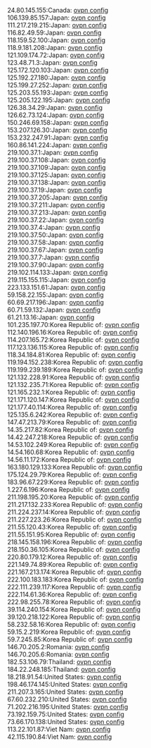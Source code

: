 24.80.145.155:Canada: [ovpn config](vpn/24_80_145_155.ovpn)  
106.139.85.157:Japan: [ovpn config](vpn/106_139_85_157.ovpn)  
111.217.219.215:Japan: [ovpn config](vpn/111_217_219_215.ovpn)  
116.82.49.59:Japan: [ovpn config](vpn/116_82_49_59.ovpn)  
118.159.52.100:Japan: [ovpn config](vpn/118_159_52_100.ovpn)  
118.9.181.208:Japan: [ovpn config](vpn/118_9_181_208.ovpn)  
121.109.174.72:Japan: [ovpn config](vpn/121_109_174_72.ovpn)  
123.48.71.3:Japan: [ovpn config](vpn/123_48_71_3.ovpn)  
125.172.120.103:Japan: [ovpn config](vpn/125_172_120_103.ovpn)  
125.192.27.180:Japan: [ovpn config](vpn/125_192_27_180.ovpn)  
125.199.27.252:Japan: [ovpn config](vpn/125_199_27_252.ovpn)  
125.203.55.193:Japan: [ovpn config](vpn/125_203_55_193.ovpn)  
125.205.122.195:Japan: [ovpn config](vpn/125_205_122_195.ovpn)  
126.38.34.29:Japan: [ovpn config](vpn/126_38_34_29.ovpn)  
126.62.73.124:Japan: [ovpn config](vpn/126_62_73_124.ovpn)  
150.246.69.158:Japan: [ovpn config](vpn/150_246_69_158.ovpn)  
153.207.126.30:Japan: [ovpn config](vpn/153_207_126_30.ovpn)  
153.232.247.91:Japan: [ovpn config](vpn/153_232_247_91.ovpn)  
160.86.141.224:Japan: [ovpn config](vpn/160_86_141_224.ovpn)  
219.100.37.1:Japan: [ovpn config](vpn/219_100_37_1.ovpn)  
219.100.37.108:Japan: [ovpn config](vpn/219_100_37_108.ovpn)  
219.100.37.109:Japan: [ovpn config](vpn/219_100_37_109.ovpn)  
219.100.37.125:Japan: [ovpn config](vpn/219_100_37_125.ovpn)  
219.100.37.138:Japan: [ovpn config](vpn/219_100_37_138.ovpn)  
219.100.37.19:Japan: [ovpn config](vpn/219_100_37_19.ovpn)  
219.100.37.205:Japan: [ovpn config](vpn/219_100_37_205.ovpn)  
219.100.37.211:Japan: [ovpn config](vpn/219_100_37_211.ovpn)  
219.100.37.213:Japan: [ovpn config](vpn/219_100_37_213.ovpn)  
219.100.37.22:Japan: [ovpn config](vpn/219_100_37_22.ovpn)  
219.100.37.4:Japan: [ovpn config](vpn/219_100_37_4.ovpn)  
219.100.37.50:Japan: [ovpn config](vpn/219_100_37_50.ovpn)  
219.100.37.58:Japan: [ovpn config](vpn/219_100_37_58.ovpn)  
219.100.37.67:Japan: [ovpn config](vpn/219_100_37_67.ovpn)  
219.100.37.7:Japan: [ovpn config](vpn/219_100_37_7.ovpn)  
219.100.37.90:Japan: [ovpn config](vpn/219_100_37_90.ovpn)  
219.102.114.133:Japan: [ovpn config](vpn/219_102_114_133.ovpn)  
219.115.155.115:Japan: [ovpn config](vpn/219_115_155_115.ovpn)  
223.133.151.61:Japan: [ovpn config](vpn/223_133_151_61.ovpn)  
59.158.22.155:Japan: [ovpn config](vpn/59_158_22_155.ovpn)  
60.69.217.196:Japan: [ovpn config](vpn/60_69_217_196.ovpn)  
60.71.59.132:Japan: [ovpn config](vpn/60_71_59_132.ovpn)  
61.21.13.16:Japan: [ovpn config](vpn/61_21_13_16.ovpn)  
101.235.197.70:Korea Republic of: [ovpn config](vpn/101_235_197_70.ovpn)  
112.140.196.16:Korea Republic of: [ovpn config](vpn/112_140_196_16.ovpn)  
114.207.165.72:Korea Republic of: [ovpn config](vpn/114_207_165_72.ovpn)  
117.123.136.115:Korea Republic of: [ovpn config](vpn/117_123_136_115.ovpn)  
118.34.184.81:Korea Republic of: [ovpn config](vpn/118_34_184_81.ovpn)  
119.194.152.238:Korea Republic of: [ovpn config](vpn/119_194_152_238.ovpn)  
119.199.239.189:Korea Republic of: [ovpn config](vpn/119_199_239_189.ovpn)  
121.132.228.91:Korea Republic of: [ovpn config](vpn/121_132_228_91.ovpn)  
121.132.235.71:Korea Republic of: [ovpn config](vpn/121_132_235_71.ovpn)  
121.165.232.1:Korea Republic of: [ovpn config](vpn/121_165_232_1.ovpn)  
121.171.120.147:Korea Republic of: [ovpn config](vpn/121_171_120_147.ovpn)  
121.177.40.114:Korea Republic of: [ovpn config](vpn/121_177_40_114.ovpn)  
125.135.6.242:Korea Republic of: [ovpn config](vpn/125_135_6_242.ovpn)  
147.47.213.79:Korea Republic of: [ovpn config](vpn/147_47_213_79.ovpn)  
14.35.217.82:Korea Republic of: [ovpn config](vpn/14_35_217_82.ovpn)  
14.42.247.218:Korea Republic of: [ovpn config](vpn/14_42_247_218.ovpn)  
14.53.102.249:Korea Republic of: [ovpn config](vpn/14_53_102_249.ovpn)  
14.54.160.68:Korea Republic of: [ovpn config](vpn/14_54_160_68.ovpn)  
14.56.11.172:Korea Republic of: [ovpn config](vpn/14_56_11_172.ovpn)  
163.180.129.133:Korea Republic of: [ovpn config](vpn/163_180_129_133.ovpn)  
175.124.29.79:Korea Republic of: [ovpn config](vpn/175_124_29_79.ovpn)  
183.96.67.229:Korea Republic of: [ovpn config](vpn/183_96_67_229.ovpn)  
1.227.6.196:Korea Republic of: [ovpn config](vpn/1_227_6_196.ovpn)  
211.198.195.20:Korea Republic of: [ovpn config](vpn/211_198_195_20.ovpn)  
211.217.132.233:Korea Republic of: [ovpn config](vpn/211_217_132_233.ovpn)  
211.224.237.14:Korea Republic of: [ovpn config](vpn/211_224_237_14.ovpn)  
211.227.223.26:Korea Republic of: [ovpn config](vpn/211_227_223_26.ovpn)  
211.55.120.43:Korea Republic of: [ovpn config](vpn/211_55_120_43.ovpn)  
211.55.151.95:Korea Republic of: [ovpn config](vpn/211_55_151_95.ovpn)  
218.145.158.196:Korea Republic of: [ovpn config](vpn/218_145_158_196.ovpn)  
218.150.36.105:Korea Republic of: [ovpn config](vpn/218_150_36_105.ovpn)  
220.80.179.12:Korea Republic of: [ovpn config](vpn/220_80_179_12.ovpn)  
221.149.74.89:Korea Republic of: [ovpn config](vpn/221_149_74_89.ovpn)  
221.167.213.174:Korea Republic of: [ovpn config](vpn/221_167_213_174.ovpn)  
222.100.183.183:Korea Republic of: [ovpn config](vpn/222_100_183_183.ovpn)  
222.111.239.117:Korea Republic of: [ovpn config](vpn/222_111_239_117.ovpn)  
222.114.61.36:Korea Republic of: [ovpn config](vpn/222_114_61_36.ovpn)  
222.98.255.78:Korea Republic of: [ovpn config](vpn/222_98_255_78.ovpn)  
39.114.240.154:Korea Republic of: [ovpn config](vpn/39_114_240_154.ovpn)  
39.120.218.122:Korea Republic of: [ovpn config](vpn/39_120_218_122.ovpn)  
58.232.58.16:Korea Republic of: [ovpn config](vpn/58_232_58_16.ovpn)  
59.15.2.219:Korea Republic of: [ovpn config](vpn/59_15_2_219.ovpn)  
59.7.245.85:Korea Republic of: [ovpn config](vpn/59_7_245_85.ovpn)  
146.70.205.2:Romania: [ovpn config](vpn/146_70_205_2.ovpn)  
146.70.205.6:Romania: [ovpn config](vpn/146_70_205_6.ovpn)  
182.53.106.79:Thailand: [ovpn config](vpn/182_53_106_79.ovpn)  
184.22.248.185:Thailand: [ovpn config](vpn/184_22_248_185.ovpn)  
18.218.91.54:United States: [ovpn config](vpn/18_218_91_54.ovpn)  
198.46.174.145:United States: [ovpn config](vpn/198_46_174_145.ovpn)  
211.207.3.165:United States: [ovpn config](vpn/211_207_3_165.ovpn)  
67.60.232.210:United States: [ovpn config](vpn/67_60_232_210.ovpn)  
71.202.216.195:United States: [ovpn config](vpn/71_202_216_195.ovpn)  
73.192.159.75:United States: [ovpn config](vpn/73_192_159_75.ovpn)  
73.66.170.138:United States: [ovpn config](vpn/73_66_170_138.ovpn)  
113.22.101.87:Viet Nam: [ovpn config](vpn/113_22_101_87.ovpn)  
42.115.190.84:Viet Nam: [ovpn config](vpn/42_115_190_84.ovpn)  
